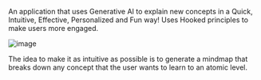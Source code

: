 An application that uses Generative AI to explain new concepts in a Quick, Intuitive, Effective, Personalized and Fun way!
Uses Hooked principles to make users more engaged.

![image](https://github.com/user-attachments/assets/0074bcac-0cd3-4dd9-a8b2-34423715747f)

The idea to make it as intuitive as possible is to generate a mindmap that breaks down any concept that the user wants to learn to an atomic level.
